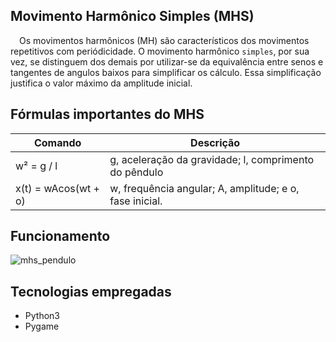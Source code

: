 ## Movimento Harmônico Simples (MHS)

&emsp;Os movimentos harmônicos (MH) são característicos dos movimentos repetitivos com periódicidade. O movimento harmônico `simples`, por sua vez, se distinguem dos demais por utilizar-se da equivalência entre senos e tangentes de angulos baixos para simplificar os cálculo. Essa simplificação justifica o valor máximo da amplitude inicial.

## Fórmulas importantes do MHS

| Comando | Descrição |
| --- | --- |
| w² = g / l | g, aceleração da gravidade; l, comprimento do pêndulo |
| x(t) = wAcos(wt + o) | w, frequência angular; A, amplitude; e o, fase inicial. |

## Funcionamento

![mhs_pendulo](https://user-images.githubusercontent.com/87876734/162510583-1939a52a-7019-4e57-9947-aaa6c49ca284.gif)

## Tecnologias empregadas
* Python3
* Pygame
